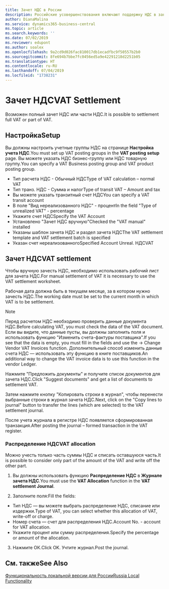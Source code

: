```yaml
---
title: Зачет НДС в России
description: Российские усовершенствования включают поддержку НДС в заказах на покупку.
author: DianaMalina
ms.service: dynamics365-business-central
ms.topic: article
ms.search.keywords: ''
ms.date: 07/02/2019
ms.reviewer: edupont
ms.author: soalex
ms.openlocfilehash: 9a2cd9d026fac810017db1ecadfbc9f50557b2b0
ms.sourcegitcommit: 8fe694b7bbe7fc0456ed5a9e42291218d2251b05
ms.translationtype: HT
ms.contentlocale: ru-RU
ms.lasthandoff: 07/04/2019
ms.locfileid: "1738231"
---
```

# <a name="vat-settlement"></a><span data-ttu-id="1408f-103">Зачет НДС</span><span class="sxs-lookup"><span data-stu-id="1408f-103">VAT Settlement</span></span>

<span data-ttu-id="1408f-104">Возможен полный зачет НДС или части НДС.</span><span class="sxs-lookup"><span data-stu-id="1408f-104">It is possible to settlement full VAT or part of VAT.</span></span>

## <a name="setup"></a><span data-ttu-id="1408f-105">Настройка</span><span class="sxs-lookup"><span data-stu-id="1408f-105">Setup</span></span>

<span data-ttu-id="1408f-106">Вы должны настроить учетные группы НДС на странице **Настройка учета НДС**.</span><span class="sxs-lookup"><span data-stu-id="1408f-106">You must set up VAT posting groups in the **VAT posting setup** page.</span></span> <span data-ttu-id="1408f-107">Вы можете указать НДС бизнес-группу или НДС товарную группу.</span><span class="sxs-lookup"><span data-stu-id="1408f-107">You can specify a VAT Business posting group and VAT product posting group.</span></span>  

- <span data-ttu-id="1408f-108">Тип расчета НДС - Обычный НДС</span><span class="sxs-lookup"><span data-stu-id="1408f-108">Type of VAT calculation – normal VAT</span></span>
- <span data-ttu-id="1408f-109">Тип транз. НДС - Сумма и налог</span><span class="sxs-lookup"><span data-stu-id="1408f-109">Type of transit VAT – Amount and tax</span></span>
- <span data-ttu-id="1408f-110">Вы можете указать транзитный счет НДС</span><span class="sxs-lookup"><span data-stu-id="1408f-110">You can specify a VAT transit account</span></span>
- <span data-ttu-id="1408f-111">В поле "Вид нереализованного НДС" - процент</span><span class="sxs-lookup"><span data-stu-id="1408f-111">In the field "Type of unrealized VAT" - percentage</span></span>
- <span data-ttu-id="1408f-112">Укажите счет НДС</span><span class="sxs-lookup"><span data-stu-id="1408f-112">Specify the VAT Account</span></span>
- <span data-ttu-id="1408f-113">Установлено "Зачет НДС вручную"</span><span class="sxs-lookup"><span data-stu-id="1408f-113">Checked the "VAT manual" installed</span></span>
- <span data-ttu-id="1408f-114">Указаны шаблон зачета НДС и раздел зачета НДС</span><span class="sxs-lookup"><span data-stu-id="1408f-114">The VAT settlement template and VAT settlement batch is specified</span></span>  
- <span data-ttu-id="1408f-115">Указан счет нереализованного</span><span class="sxs-lookup"><span data-stu-id="1408f-115">Specified Account Unreal.</span></span> <span data-ttu-id="1408f-116">НДС</span><span class="sxs-lookup"><span data-stu-id="1408f-116">VAT</span></span>

## <a name="vat-settlement"></a><span data-ttu-id="1408f-117">Зачет НДС</span><span class="sxs-lookup"><span data-stu-id="1408f-117">VAT settlement</span></span>

<span data-ttu-id="1408f-118">Чтобы вручную зачесть НДС, необходимо использовать рабочий лист для зачета НДС.</span><span class="sxs-lookup"><span data-stu-id="1408f-118">For manual settlement of VAT it is necessary to use the VAT settlement worksheet.</span></span>   

<span data-ttu-id="1408f-119">Рабочая дата должна быть в текущем месяце, за в котором нужно зачесть НДС.</span><span class="sxs-lookup"><span data-stu-id="1408f-119">The working date must be set to the current month in which VAT is to be settlement.</span></span>  

> [!NOTE]
> <span data-ttu-id="1408f-120">Перед расчетом НДС необходимо проверить данные документа НДС.</span><span class="sxs-lookup"><span data-stu-id="1408f-120">Before calculating VAT, you must check the data of the VAT document.</span></span> <span data-ttu-id="1408f-121">Если вы видите, что данные пусты, вы должны заполнить поля и использовать функцию "Изменить счета-фактуры поставщика".</span><span class="sxs-lookup"><span data-stu-id="1408f-121">If you see that the data is empty, you must fill in the fields and use the -> Change Vendor VAT Invoices function.</span></span>
> <span data-ttu-id="1408f-122">Дополнительный способ изменить данные счета НДС — использовать эту функцию в книге поставщиков.</span><span class="sxs-lookup"><span data-stu-id="1408f-122">An additional way to change the VAT invoice data is to use this function in the vendor Ledger.</span></span>

<span data-ttu-id="1408f-123">Нажмите "Предложить документы" и получите список документов для зачета НДС.</span><span class="sxs-lookup"><span data-stu-id="1408f-123">Click "Suggest documents" and get a list of documents to settlement VAT.</span></span>  

<span data-ttu-id="1408f-124">Затем нажмите кнопку "Копировать строки в журнал", чтобы перенести выбранные строки в журнал зачета НДС.</span><span class="sxs-lookup"><span data-stu-id="1408f-124">Next, click on the "Copy lines to journal" button to transfer the lines (which are selected) to the VAT settlement journal.</span></span>  

<span data-ttu-id="1408f-125">После учета журнала в регистре НДС появляется сформированная транзакция.</span><span class="sxs-lookup"><span data-stu-id="1408f-125">After posting the journal – formed transaction in the VAT register.</span></span>

### <a name="vat-allocation"></a><span data-ttu-id="1408f-126">Распределение НДС</span><span class="sxs-lookup"><span data-stu-id="1408f-126">VAT allocation</span></span>

<span data-ttu-id="1408f-127">Можно учесть только часть суммы НДС и списать оставшуюся часть.</span><span class="sxs-lookup"><span data-stu-id="1408f-127">It is possible to consider only part of the amount of the VAT and write off the other part.</span></span>

1. <span data-ttu-id="1408f-128">Вы должны использовать функцию **Распределение НДС** в **Журнале зачета НДС**.</span><span class="sxs-lookup"><span data-stu-id="1408f-128">You must use the **VAT Allocation** function in the **VAT settlement Journal**.</span></span>

2. <span data-ttu-id="1408f-129">Заполните поля:</span><span class="sxs-lookup"><span data-stu-id="1408f-129">Fill the fields:</span></span>

- <span data-ttu-id="1408f-130">Тип НДС — вы можете выбрать распределение НДС, списание или издержки.</span><span class="sxs-lookup"><span data-stu-id="1408f-130">Type of VAT, you can select whether this allocation of VAT, write-off or charge.</span></span>
- <span data-ttu-id="1408f-131">Номер счета — счет для распределения НДС.</span><span class="sxs-lookup"><span data-stu-id="1408f-131">Account No. - account for VAT allocation.</span></span>
- <span data-ttu-id="1408f-132">Укажите процент или сумму распределения.</span><span class="sxs-lookup"><span data-stu-id="1408f-132">Specify the percentage or amount of the allocation.</span></span>

3. <span data-ttu-id="1408f-133">Нажмите ОК.</span><span class="sxs-lookup"><span data-stu-id="1408f-133">Click OK.</span></span> <span data-ttu-id="1408f-134">Учтите журнал.</span><span class="sxs-lookup"><span data-stu-id="1408f-134">Post the journal.</span></span>

## <a name="see-also"></a><span data-ttu-id="1408f-135">См. также</span><span class="sxs-lookup"><span data-stu-id="1408f-135">See Also</span></span>

[<span data-ttu-id="1408f-136">Функциональность локальной версии для России</span><span class="sxs-lookup"><span data-stu-id="1408f-136">Russia Local Functionality</span></span>](russia-local-functionality.md)  
